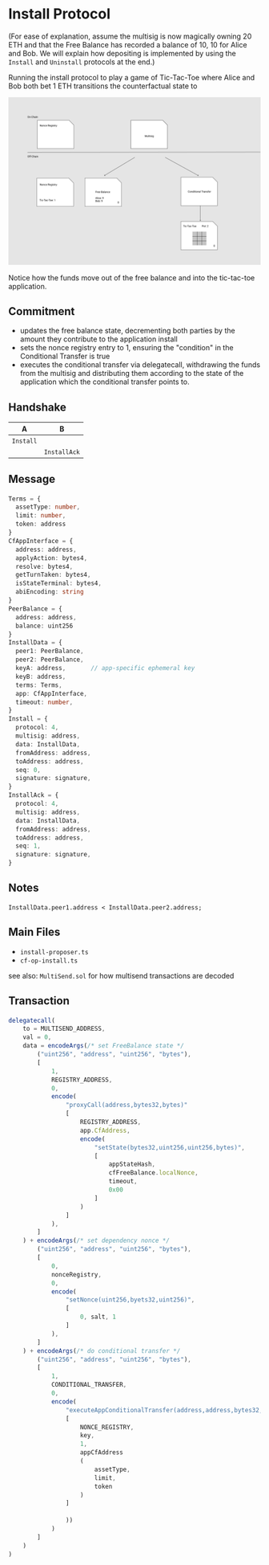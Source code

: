 # Install Protocol

(For ease of explanation, assume the multisig is now magically owning 20 ETH and that the Free Balance has recorded a balance of 10, 10 for Alice and Bob. We will explain how depositing is implemented by using the `Install` and `Uninstall` protocols at the end.)

Running the install protocol to play a game of Tic-Tac-Toe where Alice and Bob both bet 1 ETH transitions the counterfactual state to

![install](../images/install.png)

Notice how the funds move out of the free balance and into the tic-tac-toe application.

## Commitment

- updates the free balance state, decrementing both parties by the amount they contribute to the application install
- sets the nonce registry entry to 1, ensuring the "condition" in the Conditional Transfer is true
- executes the conditional transfer via delegatecall, withdrawing the funds from the multisig and distributing them according to the state of the application which the conditional transfer points to.

## Handshake

|A          |B            |
|-          |-            |
|`Install`  |             |
|           |`InstallAck` |

## Message

```typescript
Terms = {
  assetType: number,
  limit: number,
  token: address
}
CfAppInterface = {
  address: address,
  applyAction: bytes4,
  resolve: bytes4,
  getTurnTaken: bytes4,
  isStateTerminal: bytes4,
  abiEncoding: string
}
PeerBalance = {
  address: address,
  balance: uint256
}
InstallData = {
  peer1: PeerBalance,
  peer2: PeerBalance,
  keyA: address,       // app-specific ephemeral key
  keyB: address,
  terms: Terms,
  app: CfAppInterface,
  timeout: number,
}
Install = {
  protocol: 4,
  multisig: address,
  data: InstallData,
  fromAddress: address,
  toAddress: address,
  seq: 0,
  signature: signature,
}
InstallAck = {
  protocol: 4,
  multisig: address,
  data: InstallData,
  fromAddress: address,
  toAddress: address,
  seq: 1,
  signature: signature,
}
```

## Notes

```
InstallData.peer1.address < InstallData.peer2.address;
```

## Main Files

- `install-proposer.ts`
- `cf-op-install.ts`

see also: `MultiSend.sol` for how multisend transactions are decoded

## Transaction

```typescript
delegatecall(
    to = MULTISEND_ADDRESS,
    val = 0,
    data = encodeArgs(/* set FreeBalance state */
        ("uint256", "address", "uint256", "bytes"),
        [
            1,
            REGISTRY_ADDRESS,
            0,
            encode(
                "proxyCall(address,bytes32,bytes)"
                [
                    REGISTRY_ADDRESS,
                    app.CfAddress,
                    encode(
                        "setState(bytes32,uint256,uint256,bytes)",
                        [
                            appStateHash,
                            cfFreeBalance.localNonce,
                            timeout,
                            0x00
                        ]
                    )
                ]
            ),
        ]
    ) + encodeArgs(/* set dependency nonce */
        ("uint256", "address", "uint256", "bytes"),
        [
            0,
            nonceRegistry,
            0,
            encode(
                "setNonce(uint256,byets32,uint256)",
                [
                    0, salt, 1
                ]
            ),
        ]
    ) + encodeArgs(/* do conditional transfer */
        ("uint256", "address", "uint256", "bytes"),
        [
            1,
            CONDITIONAL_TRANSFER,
            0,
            encode(
                "executeAppConditionalTransfer(address,address,bytes32,uint256,bytes32,tuple(uint8,uint256,address))",
                [
                    NONCE_REGISTRY,
                    key,
                    1,
                    appCfAddress
                    (
                        assetType,
                        limit,
                        token
                    )
                ]

                ))
            )
        ]
    )
)
```